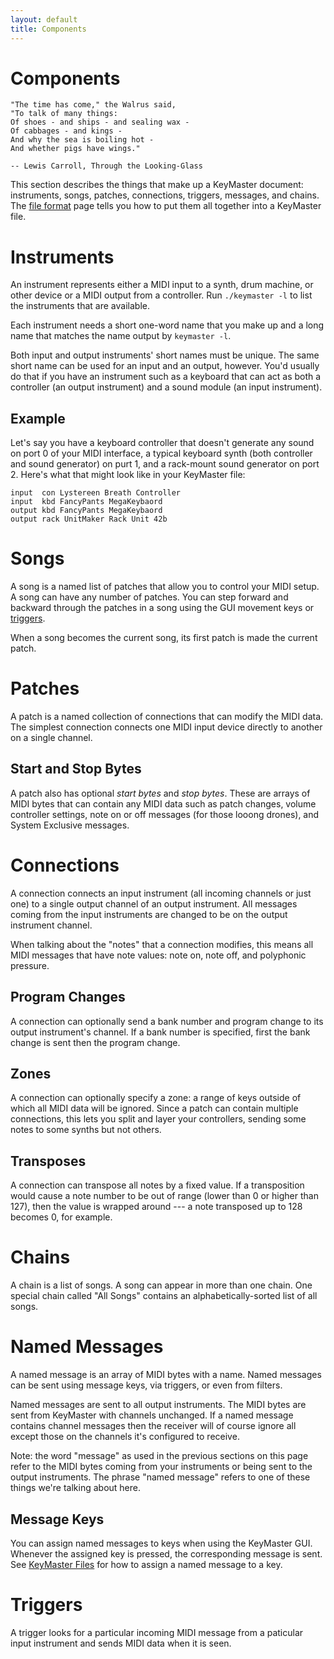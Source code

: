 ```yaml
---
layout: default
title: Components
---
```


# Components

    "The time has come," the Walrus said,
    "To talk of many things:
    Of shoes - and ships - and sealing wax -
    Of cabbages - and kings -
    And why the sea is boiling hot -
    And whether pigs have wings."
    
    -- Lewis Carroll, Through the Looking-Glass

This section describes the things that make up a KeyMaster document:
instruments, songs, patches, connections, triggers, messages, and chains.
The [file format](file_format.html) page tells you how to put them all
together into a KeyMaster file.

# Instruments

An instrument represents either a MIDI input to a synth, drum machine, or
other device or a MIDI output from a controller. Run `./keymaster -l` to
list the instruments that are available.

Each instrument needs a short one-word name that you make up and a long name
that matches the name output by `keymaster -l`.

Both input and output instruments' short names must be unique. The same
short name can be used for an input and an output, however. You'd usually do
that if you have an instrument such as a keyboard that can act as both a
controller (an output instrument) and a sound module (an input instrument).

## Example

Let's say you have a keyboard controller that doesn't generate any sound on
port 0 of your MIDI interface, a typical keyboard synth (both controller and
sound generator) on purt 1, and a rack-mount sound generator on port 2.
Here's what that might look like in your KeyMaster file:

    input  con Lystereen Breath Controller
    input  kbd FancyPants MegaKeybaord
    output kbd FancyPants MegaKeybaord
    output rack UnitMaker Rack Unit 42b

# Songs

A song is a named list of patches that allow you to control your MIDI setup.
A song can have any number of patches. You can step forward and backward
through the patches in a song using the GUI movement keys or
[triggers](triggers.html).

When a song becomes the current song, its first patch is made the current
patch.

# Patches

A patch is a named collection of connections that can modify the MIDI data.
The simplest connection connects one MIDI input device directly to another
on a single channel.

## Start and Stop Bytes

A patch also has optional _start bytes_ and _stop bytes_. These are arrays
of MIDI bytes that can contain any MIDI data such as patch changes, volume
controller settings, note on or off messages (for those looong drones), and
System Exclusive messages.

# Connections

A connection connects an input instrument (all incoming channels or just
one) to a single output channel of an output instrument. All messages coming
from the input instruments are changed to be on the output instrument
channel.

When talking about the "notes" that a connection modifies, this means all
MIDI messages that have note values: note on, note off, and polyphonic
pressure.

## Program Changes

A connection can optionally send a bank number and program change to its
output instrument's channel. If a bank number is specified, first the bank
change is sent then the program change.

## Zones

A connection can optionally specify a zone: a range of keys outside of which
all MIDI data will be ignored. Since a patch can contain multiple
connections, this lets you split and layer your controllers, sending some
notes to some synths but not others.

## Transposes

A connection can transpose all notes by a fixed value. If a transposition
would cause a note number to be out of range (lower than 0 or higher than
127), then the value is wrapped around --- a note transposed up to 128
becomes 0, for example.

# Chains

A chain is a list of songs. A song can appear in more than one chain. One
special chain called "All Songs" contains an alphabetically-sorted list of
all songs.

# Named Messages

A named message is an array of MIDI bytes with a name. Named messages can be
sent using message keys, via triggers, or even from filters.

Named messages are sent to all output instruments. The MIDI bytes are sent
from KeyMaster with channels unchanged. If a named message contains
channel messages then the receiver will of course ignore all except those on
the channels it's configured to receive.

Note: the word "message" as used in the previous sections on this page refer
to the MIDI bytes coming from your instruments or being sent to the output
instruments. The phrase "named message" refers to one of these things we're
talking about here.

## Message Keys

You can assign named messages to keys when using the KeyMaster GUI.
Whenever the assigned key is pressed, the corresponding message is sent. See
[KeyMaster Files](file:file_format.org) for how to assign a named message to a key.

# Triggers

A trigger looks for a particular incoming MIDI message from a paticular
input instrument and sends MIDI data when it is seen.
